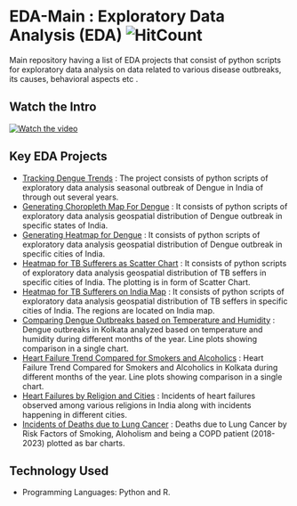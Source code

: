 # EDA-Main : Exploratory Data Analysis  (EDA)  ![HitCount](https://hits.dwyl.com/fromsantanu/EDA-Main.svg)
Main repository having a list of EDA projects that consist of python scripts for exploratory data analysis on data related to various disease outbreaks, its causes, behavioral aspects etc .

## Watch the Intro 
[![Watch the video](https://img.youtube.com/vi/WutQbymNyFQ/hqdefault.jpg)](https://www.youtube.com/watch?v=WutQbymNyFQ)

## Key EDA Projects
- [Tracking Dengue Trends](https://github.com/fromsantanu/Project1-EDA-Dengue-Trend)  : The project consists of python scripts of exploratory data analysis seasonal outbreak of Dengue in India of through out several years.
- [Generating Choropleth Map For Dengue](https://github.com/fromsantanu/Project2-EDA-Dengue-Outbreak-ChoroplethMap)  : It consists of python scripts of exploratory data analysis geospatial distribution of Dengue outbreak in specific states of India.
- [Generating Heatmap for Dengue](https://github.com/fromsantanu/Project3-EDA-Dengue-Outbreak-Heatmap)  : It consists of python scripts of exploratory data analysis geospatial distribution of Dengue outbreak in specific cities of India.
- [Heatmap for TB Sufferers as Scatter Chart](https://github.com/fromsantanu/Project4-EDA-HeatMap-TB-Sufferers-In-India)  : It consists of python scripts of exploratory data analysis geospatial distribution of TB seffers in specific cities of India. The plotting is in form of Scatter Chart.
- [Heatmap for TB Sufferers on India Map](https://github.com/fromsantanu/Project5-EDA-HeatMap-Map-TB-Sufferers-In-India)  : It consists of python scripts of exploratory data analysis geospatial distribution of TB seffers in specific cities of India. The regions are located on India map.
- [Comparing Dengue Outbreaks based on Temperature and Humidity](https://github.com/fromsantanu/Project6-EDA-Dengue-Outbreaks-Kolkata-Analyzed)  : Dengue outbreaks in Kolkata analyzed based on temperature and humidity during different months of the year. Line plots showing comparison in a single chart.
- [Heart Failure Trend Compared for Smokers and Alcoholics](https://github.com/fromsantanu/Project7-EDA-Heart-Failures-Kolkata-Compared)  : Heart Failure Trend Compared for Smokers and Alcoholics in Kolkata during different months of the year. Line plots showing comparison in a single chart.
- [Heart Failures by Religion and Cities](https://github.com/fromsantanu/Project8-EDA-Heart-Failures-By-Religion-and-Cities)  : Incidents of heart failures observed among various religions in India along with incidents happening in different cities.
- [Incidents of Deaths due to Lung Cancer](https://github.com/fromsantanu/Project9-EDA-Deaths-Yearly-Due-To-Lung-Cancer)  : Deaths due to Lung Cancer by Risk Factors of Smoking, Aloholism and being a COPD patient (2018-2023) plotted as bar charts.

## Technology Used
- Programming Languages: Python and R.
